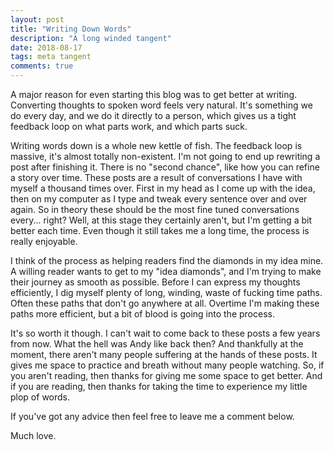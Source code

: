 ```yaml
---
layout: post
title: "Writing Down Words"
description: "A long winded tangent"
date: 2018-08-17
tags: meta tangent
comments: true
---
```


A major reason for even starting this blog was to get better at writing.
Converting thoughts to spoken word feels very natural.
It's something we do every day, and we do it directly to a person, which gives us a tight feedback loop on what parts work, and which parts suck.

Writing words down is a whole new kettle of fish.
The feedback loop is massive, it's almost totally non-existent.
I'm not going to end up rewriting a post after finishing it.
There is no "second chance", like how you can refine a story over time.
These posts are a result of conversations I have with myself a thousand times over.
First in my head as I come up with the idea, then on my computer as I type and tweak every sentence over and over again.
So in theory these should be the most fine tuned conversations every... right?
Well, at this stage they certainly aren't, but I'm getting a bit better each time.
Even though it still takes me a long time, the process is really enjoyable.

I think of the process as helping readers find the diamonds in my idea mine.
A willing reader wants to get to my "idea diamonds", and I'm trying to make their journey as smooth as possible.
Before I can express my thoughts efficiently, I dig myself plenty of long, winding, waste of fucking time paths.
Often these paths that don't go anywhere at all.
Overtime I'm making these paths more efficient, but a bit of blood is going into the process.

It's so worth it though.
I can't wait to come back to these posts a few years from now.
What the hell was Andy like back then?
And thankfully at the moment, there aren't many people suffering at the hands of these posts.
It gives me space to practice and breath without many people watching.
So, if you aren't reading, then thanks for giving me some space to get better.
And if you are reading, then thanks for taking the time to experience my little plop of words.

If you've got any advice then feel free to leave me a comment below.

Much love.

